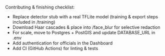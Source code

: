 
Contributing & finishing checklist:
- Replace detector stub with a real TFLite model (training & export steps included in /training)
- Download Haar cascades & place into /face_blur for selective redaction
- For scale, move to Postgres + PostGIS and update DATABASE_URL in .env
- Add authentication for officials in the Dashboard
- Add CI (GitHub Actions) for linting & tests
